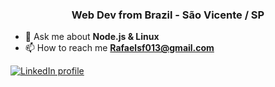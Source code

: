 <h3 align="center">Web Dev from Brazil - São Vicente / SP</h3>

- 💬 Ask me about **Node.js & Linux** 
- 📫 How to reach me **Rafaelsf013@gmail.com**


<p align="left">
<a href="https://www.linkedin.com/in/rafael-fernandes-091b8914b/" target="blank"><img align="center" src="https://img.shields.io/badge/LinkedIn-0077B5?style=for-the-badge&logo=linkedin&logoColor=white" alt="LinkedIn profile"/></a>
</p>
